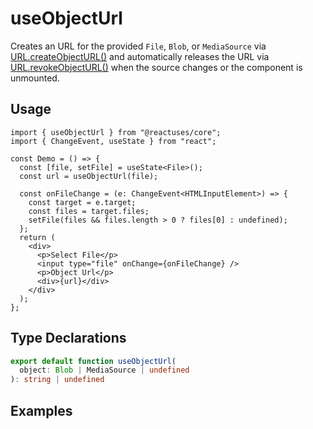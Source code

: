 # useObjectUrl

Creates an URL for the provided `File`, `Blob`, or `MediaSource` via [URL.createObjectURL()](https://developer.mozilla.org/en-US/docs/Web/API/URL/createObjectURL) and automatically releases the URL via [URL.revokeObjectURL()](https://developer.mozilla.org/en-US/docs/Web/API/URL/revokeObjectURL) when the source changes or the component is unmounted.

## Usage

```tsx
import { useObjectUrl } from "@reactuses/core";
import { ChangeEvent, useState } from "react";

const Demo = () => {
  const [file, setFile] = useState<File>();
  const url = useObjectUrl(file);

  const onFileChange = (e: ChangeEvent<HTMLInputElement>) => {
    const target = e.target;
    const files = target.files;
    setFile(files && files.length > 0 ? files[0] : undefined);
  };
  return (
    <div>
      <p>Select File</p>
      <input type="file" onChange={onFileChange} />
      <p>Object Url</p>
      <div>{url}</div>
    </div>
  );
};
```

## Type Declarations

```ts
export default function useObjectUrl(
  object: Blob | MediaSource | undefined
): string | undefined
```

## Examples
